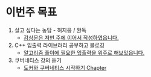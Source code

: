 # 이번주 목표

1. 살고 싶다는 농담 - 허지웅 / 완독
   - [감상문은 저번 주에 이어서 작성하였읍니다.](JokeAboutWantingToLive.md)
2. C++ 입출력 라이브러리 공부하고 블로깅
   - [알고리즘 풀이에 필요한 입출력을 위주로 해보았읍니다.](https://velog.io/@hyeon930/%EC%95%8C%EA%B3%A0%EB%A6%AC%EC%A6%98-%ED%92%80%EC%9D%B4%EB%A5%BC-%EC%9C%84%ED%95%9C-C-%EC%9E%85%EC%B6%9C%EB%A0%A5)
3. 쿠버네티스 강의 듣기
   - [도커와 쿠버네티스 시작하기 Chapter](Kubernetes.md)

